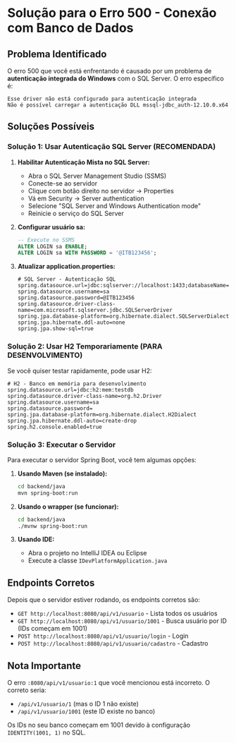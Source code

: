 # Solução para o Erro 500 - Conexão com Banco de Dados

## Problema Identificado
O erro 500 que você está enfrentando é causado por um problema de **autenticação integrada do Windows** com o SQL Server. O erro específico é:

```
Esse driver não está configurado para autenticação integrada
Não é possível carregar a autenticação DLL mssql-jdbc_auth-12.10.0.x64
```

## Soluções Possíveis

### Solução 1: Usar Autenticação SQL Server (RECOMENDADA)

1. **Habilitar Autenticação Mista no SQL Server:**
   - Abra o SQL Server Management Studio (SSMS)
   - Conecte-se ao servidor
   - Clique com botão direito no servidor → Properties
   - Vá em Security → Server authentication
   - Selecione "SQL Server and Windows Authentication mode"
   - Reinicie o serviço do SQL Server

2. **Configurar usuário sa:**
   ```sql
   -- Execute no SSMS
   ALTER LOGIN sa ENABLE;
   ALTER LOGIN sa WITH PASSWORD = '@ITB123456';
   ```

3. **Atualizar application.properties:**
   ```properties
   # SQL Server - Autenticação SQL
   spring.datasource.url=jdbc:sqlserver://localhost:1433;databaseName=bd_IDev_Platform;encrypt=false;trustServerCertificate=true
   spring.datasource.username=sa
   spring.datasource.password=@ITB123456
   spring.datasource.driver-class-name=com.microsoft.sqlserver.jdbc.SQLServerDriver
   spring.jpa.database-platform=org.hibernate.dialect.SQLServerDialect
   spring.jpa.hibernate.ddl-auto=none
   spring.jpa.show-sql=true
   ```

### Solução 2: Usar H2 Temporariamente (PARA DESENVOLVIMENTO)

Se você quiser testar rapidamente, pode usar H2:

```properties
# H2 - Banco em memória para desenvolvimento
spring.datasource.url=jdbc:h2:mem:testdb
spring.datasource.driver-class-name=org.h2.Driver
spring.datasource.username=sa
spring.datasource.password=
spring.jpa.database-platform=org.hibernate.dialect.H2Dialect
spring.jpa.hibernate.ddl-auto=create-drop
spring.h2.console.enabled=true
```

### Solução 3: Executar o Servidor

Para executar o servidor Spring Boot, você tem algumas opções:

1. **Usando Maven (se instalado):**
   ```bash
   cd backend/java
   mvn spring-boot:run
   ```

2. **Usando o wrapper (se funcionar):**
   ```bash
   cd backend/java
   ./mvnw spring-boot:run
   ```

3. **Usando IDE:**
   - Abra o projeto no IntelliJ IDEA ou Eclipse
   - Execute a classe `IDevPlatformApplication.java`

## Endpoints Corretos

Depois que o servidor estiver rodando, os endpoints corretos são:

- `GET http://localhost:8080/api/v1/usuario` - Lista todos os usuários
- `GET http://localhost:8080/api/v1/usuario/1001` - Busca usuário por ID (IDs começam em 1001)
- `POST http://localhost:8080/api/v1/usuario/login` - Login
- `POST http://localhost:8080/api/v1/usuario/cadastro` - Cadastro

## Nota Importante

O erro `:8080/api/v1/usuario:1` que você mencionou está incorreto. O correto seria:
- `/api/v1/usuario/1` (mas o ID 1 não existe)
- `/api/v1/usuario/1001` (este ID existe no banco)

Os IDs no seu banco começam em 1001 devido à configuração `IDENTITY(1001, 1)` no SQL.